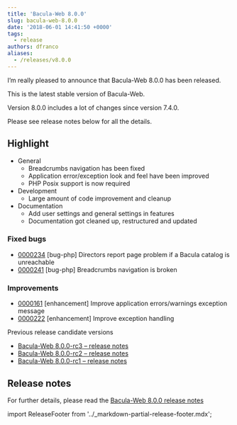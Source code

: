 ```yaml
---
title: 'Bacula-Web 8.0.0'
slug: bacula-web-8.0.0
date: '2018-06-01 14:41:50 +0000'
tags:
  - release
authors: dfranco
aliases:
  - /releases/v8.0.0
---
```


I’m really pleased to announce that Bacula-Web 8.0.0 has been released.

<!--truncate-->

This is the latest stable version of Bacula-Web.

Version 8.0.0 includes a lot of changes since version 7.4.0.

Please see release notes below for all the details.

## Highlight

* General
  * Breadcrumbs navigation has been fixed
  * Application error/exception look and feel have been improved
  * PHP Posix support is now required
* Development
  * Large amount of code improvement and cleanup
* Documentation
  * Add user settings and general settings in features
  * Documentation got cleaned up, restructured and updated

### Fixed bugs

* [0000234](https://bugs.bacula-web.org/view.php?id=234) \[bug-php\] Directors report page problem if a Bacula catalog is unreachable
* [0000241](https://bugs.bacula-web.org/view.php?id=241) \[bug-php\] Breadcrumbs navigation is broken

### Improvements

* [0000161](https://bugs.bacula-web.org/view.php?id=161) \[enhancement\] Improve application errors/warnings exception message
* [0000222](https://bugs.bacula-web.org/view.php?id=222) \[enhancement\] Improve exception handling

Previous release candidate versions

* [Bacula-Web 8.0.0-rc3 – release notes](https://www.bacula-web.org/2018/03/17/bacula-web-8-0-0-rc3/ "Bacula-Web 8.0.0-rc3 - release notes")
* [Bacula-Web 8.0.0-rc2 – release notes](https://www.bacula-web.org/2018/03/02/bacula-web-8-0-0-rc2/ "Bacula-Web 8.0.0-rc2 - release notes")
* [Bacula-Web 8.0.0-rc1 – release notes](https://www.bacula-web.org/2017/10/19/bacula-web-8-0-0-rc1/ "Bacula-Web 8.0.0-rc1 - release notes")

## Release notes

For further details, please read the [Bacula-Web 8.0.0 release notes](https://github.com/bacula-web/bacula-web/releases/tag/v8.0.0)

import ReleaseFooter from '../_markdown-partial-release-footer.mdx';

<ReleaseFooter />
